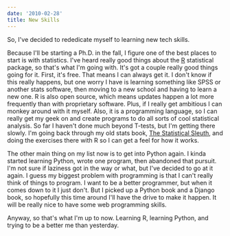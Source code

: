 ```yaml
---
date: '2010-02-28'
title: New Skills
---
```


So, I've decided to rededicate myself to learning new tech skills.

Because I'll be starting a Ph.D. in the fall, I figure one of the best places to start is with statistics. I've heard really good things about the <a href="https://www.r-project.org/">R</a> statistical package, so that's what I'm going with. It's got a couple really good things going for it. First, it's free. That means I can always get it. I don't know if this really happens, but one worry I have is learning something like SPSS or another stats software, then moving to a new school and having to learn a new one. R is also open source, which means updates happen a lot more frequently than with proprietary software. Plus, if I really get ambitious I can monkey around with it myself. Also, it is a programming language, so I can really get my geek on and create programs to do all sorts of cool statistical analysis. So far I haven't done much beyond T-tests, but I'm getting there slowly. I'm going back through my old stats book, <a href="https://www.proaxis.com/~panorama/home.htm">The Statistical Sleuth</a>, and doing the exercises there with R so I can get a feel for how it works.

The other main thing on my list now is to get into Python again. I kinda started learning Python, wrote one program, then abandoned that pursuit. I'm not sure if laziness got in the way or what, but I've decided to go at it again. I guess my biggest problem with programming is that I can't really think of things to program. I want to be a better programmer, but when it comes down to it I just don't. But I picked up a Python book and a Django book, so hopefully this time around I'll have the drive to make it happen. It will be really nice to have some web programming skills.

Anyway, so that's what I'm up to now. Learning R, learning Python, and trying to be a better me than yesterday.

